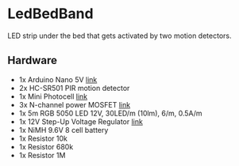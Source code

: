 # LedBedBand

LED strip under the bed that gets activated by two motion detectors.

## Hardware
- 1x Arduino Nano 5V [link](http://www.arduino.cc/en/pmwiki.php?n=Main/ArduinoBoardNano)
- 2x HC-SR501 PIR motion detector
- 1x Mini Photocell [link](https://www.sparkfun.com/products/9088)
- 3x N-channel power MOSFET [link](https://www.adafruit.com/product/355)
- 1x 5m RGB 5050 LED 12V, 30LED/m (10lm), 6/m, 0.5A/m
- 1x 12V Step-Up Voltage Regulator [link](https://www.pololu.com/product/2568)
- 1x NiMH 9.6V 8 cell battery
- 1x Resistor 10k
- 1x Resistor 680k
- 1x Resistor 1M

